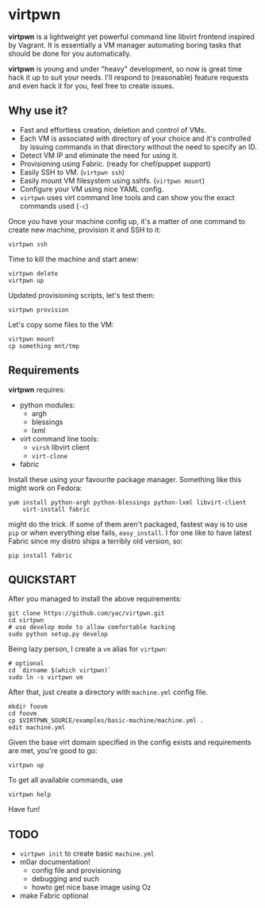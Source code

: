 # virtpwn

**virtpwn** is a lightweight yet powerful command line libvirt frontend
inspired by Vagrant. It is essentially a VM manager automating boring tasks
that should be done for you automatically.

**virtpwn** is young and under "heavy" development, so now is great time hack
it up to suit your needs. I'll respond to (reasonable) feature requests and
even hack it for you, feel free to create issues.


## Why use it?

 * Fast and effortless creation, deletion and control of VMs.
 * Each VM is associated with directory of your choice and it's controlled by
   issuing commands in that directory without the need to specify an ID.
 * Detect VM IP and eliminate the need for using it.
 * Provisioning using Fabric. (ready for chef/puppet support)
 * Easily SSH to VM. (`virtpwn ssh`)
 * Easily mount VM filesystem using sshfs. (`virtpwn mount`)
 * Configure your VM using nice YAML config. 
 * `virtpwn` uses virt command line tools and can show you the exact commands
   used (`-c`)
 
Once you have your machine config up, it's a matter of one command to create
new machine, provision it and SSH to it:

    virtpwn ssh

Time to kill the machine and start anew:

    virtpwn delete
    virtpwn up

Updated provisioning scripts, let's test them:

    virtpwn provision

Let's copy some files to the VM:

    virtpwn mount
    cp something mnt/tmp

## Requirements

**virtpwn** requires:

 * python modules:
    * argh
    * blessings
    * lxml
 * virt command line tools:
    * `virsh` libvirt client
    * `virt-clone` 
 * fabric


Install these using your favourite package manager. Something like this might
work on Fedora:

    yum install python-argh python-blessings python-lxml libvirt-client
        virt-install fabric

might do the trick. If some of them aren't packaged, fastest way is to use
`pip` or when everything else fails, `easy_install`. I for one like to have
latest Fabric since my distro ships a terribly old version, so:

    pip install fabric

## QUICKSTART

After you managed to install the above requirements:

    git clone https://github.com/yac/virtpwn.git
    cd virtpwn
    # use develop mode to allow comfortable hacking
    sudo python setup.py develop

Being lazy person, I create a `vm` alias for `virtpwn`:

    # optional
    cd `dirname $(which virtpwn)`
    sudo ln -s virtpwn vm

After that, just create a directory with `machine.yml` config file.

    mkdir foovm
    cd foovm
    cp $VIRTPWN_SOURCE/examples/basic-machine/machine.yml .
    edit machine.yml

Given the base virt domain specified in the config exists and requirements are
met, you're good to go:

    virtpwn up
 
To get all available commands, use

    virtpwn help

Have fun!


## TODO

 * `virtpwn init` to create basic `machine.yml`
 * m0ar documentation!
    * config file and provisioning
    * debugging and such
    * howto get nice base image using Oz
 * make Fabric optional
